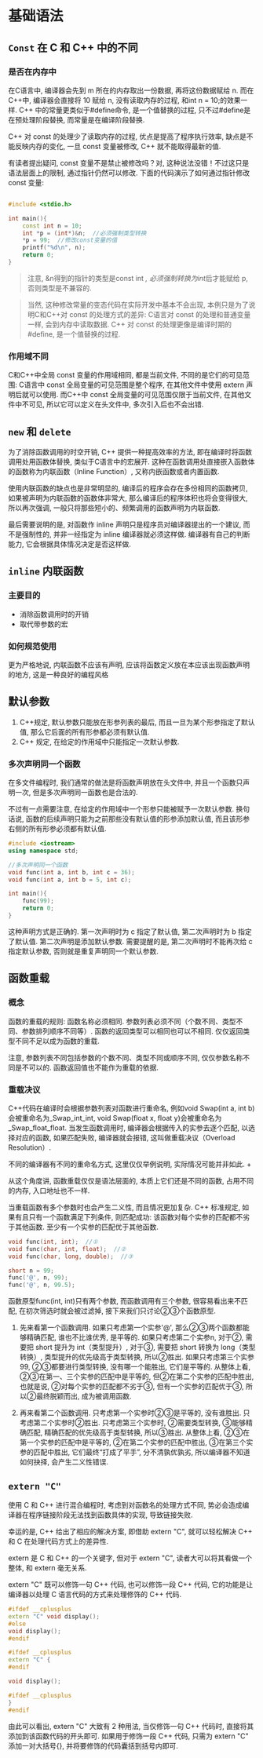 # 基础语法

## `Const` 在 C 和 C++ 中的不同

### 是否在内存中

在C语言中, 编译器会先到 m 所在的内存取出一份数据, 再将这份数据赋给 n. 而在C++中, 编译器会直接将 10 赋给 n, 没有读取内存的过程, 和int n = 10;的效果一样. C++ 中的常量更类似于#define命令, 是一个值替换的过程, 只不过#define是在预处理阶段替换, 而常量是在编译阶段替换.

C++ 对 const 的处理少了读取内存的过程, 优点是提高了程序执行效率, 缺点是不能反映内存的变化, 一旦 const 变量被修改, C++ 就不能取得最新的值.

有读者提出疑问, const 变量不是禁止被修改吗？对, 这种说法没错！不过这只是语法层面上的限制, 通过指针仍然可以修改. 下面的代码演示了如何通过指针修改 const 变量:

```c++

#include <stdio.h>

int main(){
    const int n = 10;
    int *p = (int*)&n;  //必须强制类型转换
    *p = 99;  //修改const变量的值
    printf("%d\n", n);
    return 0;
}
```

> 注意, &n得到的指针的类型是const int *, 必须强制转换为int*后才能赋给 p, 否则类型是不兼容的.

> 当然, 这种修改常量的变态代码在实际开发中基本不会出现, 本例只是为了说明C和C++对 const 的处理方式的差异: C语言对 const 的处理和普通变量一样, 会到内存中读取数据. C++ 对 const 的处理更像是编译时期的#define, 是一个值替换的过程.

### 作用域不同

C和C++中全局 const 变量的作用域相同, 都是当前文件, 不同的是它们的可见范围: C语言中 const 全局变量的可见范围是整个程序, 在其他文件中使用 extern 声明后就可以使用. 而C++中 const 全局变量的可见范围仅限于当前文件, 在其他文件中不可见, 所以它可以定义在头文件中, 多次引入后也不会出错.

## `new` 和 `delete`

为了消除函数调用的时空开销, C++ 提供一种提高效率的方法, 即在编译时将函数调用处用函数体替换, 类似于C语言中的宏展开. 这种在函数调用处直接嵌入函数体的函数称为内联函数（Inline Function）, 又称内嵌函数或者内置函数.

使用内联函数的缺点也是非常明显的, 编译后的程序会存在多份相同的函数拷贝, 如果被声明为内联函数的函数体非常大, 那么编译后的程序体积也将会变得很大, 所以再次强调, 一般只将那些短小的、频繁调用的函数声明为内联函数.

最后需要说明的是, 对函数作 inline 声明只是程序员对编译器提出的一个建议, 而不是强制性的, 并非一经指定为 inline 编译器就必须这样做. 编译器有自己的判断能力, 它会根据具体情况决定是否这样做.

## `inline` 内联函数

### 主要目的

- 消除函数调用时的开销
- 取代带参数的宏

### 如何规范使用

更为严格地说, 内联函数不应该有声明, 应该将函数定义放在本应该出现函数声明的地方, 这是一种良好的编程风格

## 默认参数

1. C++规定, 默认参数只能放在形参列表的最后, 而且一旦为某个形参指定了默认值, 那么它后面的所有形参都必须有默认值.
2. C++ 规定, 在给定的作用域中只能指定一次默认参数.

### 多次声明同一个函数

在多文件编程时, 我们通常的做法是将函数声明放在头文件中, 并且一个函数只声明一次, 但是多次声明同一函数也是合法的.

不过有一点需要注意, 在给定的作用域中一个形参只能被赋予一次默认参数. 换句话说, 函数的后续声明只能为之前那些没有默认值的形参添加默认值, 而且该形参右侧的所有形参必须都有默认值.

```c++
#include <iostream>
using namespace std;

//多次声明同一个函数
void func(int a, int b, int c = 36);
void func(int a, int b = 5, int c);

int main(){
    func(99);
    return 0;
}
```

这种声明方式是正确的. 第一次声明时为 c 指定了默认值, 第二次声明时为 b 指定了默认值. 第二次声明是添加默认参数. 需要提醒的是, 第二次声明时不能再次给 c 指定默认参数, 否则就是重复声明同一个默认参数.

## 函数重载

### 概念

函数的重载的规则:
函数名称必须相同.
参数列表必须不同（个数不同、类型不同、参数排列顺序不同等）.
函数的返回类型可以相同也可以不相同.
仅仅返回类型不同不足以成为函数的重载.

注意, 参数列表不同包括参数的个数不同、类型不同或顺序不同, 仅仅参数名称不同是不可以的. 函数返回值也不能作为重载的依据.

### 重载决议

C++代码在编译时会根据参数列表对函数进行重命名, 例如void Swap(int a, int b)会被重命名为_Swap_int_int, void Swap(float x, float y)会被重命名为_Swap_float_float. 当发生函数调用时, 编译器会根据传入的实参去逐个匹配, 以选择对应的函数, 如果匹配失败, 编译器就会报错, 这叫做重载决议（Overload Resolution）.

不同的编译器有不同的重命名方式, 这里仅仅举例说明, 实际情况可能并非如此. +

从这个角度讲, 函数重载仅仅是语法层面的, 本质上它们还是不同的函数, 占用不同的内存, 入口地址也不一样.

当重载函数有多个参数时也会产生二义性, 而且情况更加复杂. C++ 标准规定, 如果有且只有一个函数满足下列条件, 则匹配成功:
该函数对每个实参的匹配都不劣于其他函数.
至少有一个实参的匹配优于其他函数.

```c++
void func(int, int);  //①
void func(char, int, float);  //②
void func(char, long, double);  //③

short n = 99;
func('@', n, 99);
func('@', n, 99.5);
```

函数原型func(int, int)只有两个参数, 而函数调用有三个参数, 很容易看出来不匹配, 在初次筛选时就会被过滤掉, 接下来我们只讨论②③个函数原型.

1. 先来看第一个函数调用. 如果只考虑第一个实参'@', 那么②③两个函数都能够精确匹配, 谁也不比谁优秀, 是平等的. 如果只考虑第二个实参n, 对于②, 需要把 short 提升为 int（类型提升）, 对于③, 需要把 short 转换为 long（类型转换）, 类型提升的优先级高于类型转换, 所以②胜出. 如果只考虑第三个实参99, ②③都要进行类型转换, 没有哪一个能胜出, 它们是平等的.
从整体上看, ②③在第一、三个实参的匹配中是平等的, 但②在第二个实参的匹配中胜出, 也就是说, ②对每个实参的匹配都不劣于③, 但有一个实参的匹配优于③, 所以②最终脱颖而出, 成为被调用函数.

1. 再来看第二个函数调用. 只考虑第一个实参时②③是平等的, 没有谁胜出. 只考虑第二个实参时②胜出. 只考虑第三个实参时, ②需要类型转换, ③能够精确匹配, 精确匹配的优先级高于类型转换, 所以③胜出.
从整体上看, ②③在第一个实参的匹配中是平等的, ②在第二个实参的匹配中胜出, ③在第三个实参的匹配中胜出, 它们最终“打成了平手”, 分不清孰优孰劣, 所以编译器不知道如何抉择, 会产生二义性错误.

## `extern "C"`

使用 C 和 C++ 进行混合编程时, 考虑到对函数名的处理方式不同, 势必会造成编译器在程序链接阶段无法找到函数具体的实现, 导致链接失败.

幸运的是, C++ 给出了相应的解决方案, 即借助 extern "C", 就可以轻松解决 C++ 和 C 在处理代码方式上的差异性.

extern 是 C 和 C++ 的一个关键字, 但对于 extern "C", 读者大可以将其看做一个整体, 和 extern 毫无关系.

extern "C" 既可以修饰一句 C++ 代码, 也可以修饰一段 C++ 代码, 它的功能是让编译器以处理 C 语言代码的方式来处理修饰的 C++ 代码.

```c++
#ifdef __cplusplus
extern "C" void display();
#else
void display();
#endif
```

```c++
#ifdef __cplusplus
extern "C" {
#endif

void display();

#ifdef __cplusplus
}
#endif
```

由此可以看出, extern "C" 大致有 2 种用法, 当仅修饰一句 C++ 代码时, 直接将其添加到该函数代码的开头即可. 如果用于修饰一段 C++ 代码, 只需为 extern "C" 添加一对大括号{}, 并将要修饰的代码囊括到括号内即可.
